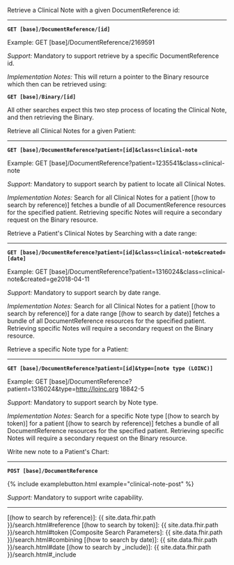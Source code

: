 Retrieve a Clinical Note with a given DocumentReference id:

----

**`GET [base]/DocumentReference/[id]`**

Example: GET [base]/DocumentReference/2169591

*Support:* Mandatory to support retrieve by a specific DocumentReference id. 

*Implementation Notes:* This will return a pointer to the Binary resource which then can be retrieved using:

**`GET [base]/Binary/[id]`**

All other searches expect this two step process of locating the Clinical Note, and then retrieving the Binary. 

Retrieve all Clinical Notes for a given Patient:

----

**`GET [base]/DocumentReference?patient=[id]&class=clinical-note`**

Example: GET [base]/DocumentReference?patient=1235541&class=clinical-note


*Support:* Mandatory to support search by patient to locate all Clinical Notes.

*Implementation Notes:* Search for all Clinical Notes for a patient [(how to search by reference)] fetches a bundle of all DocumentReference resources for the specified patient. Retrieving specific Notes will require a secondary request on the Binary resource. 


Retrieve a Patient's Clinical Notes by Searching with a date range:

----

**`GET [base]/DocumentReference?patient=[id]&class=clinical-note&created=[date]`**

Example: GET [base]/DocumentReference?patient=1316024&class=clinical-note&created=ge2018-04-11


*Support:* Mandatory to support search by date range.

*Implementation Notes:* Search for all Clinical Notes for a patient [(how to search by reference)] for a date range [(how to search by date)] fetches a bundle of all DocumentReference resources for the specified patient. Retrieving specific Notes will require a secondary request on the Binary resource. 

Retrieve a specific Note type for a Patient:

----

**`GET [base]/DocumentReference?patient=[id]&type=[note type (LOINC)]`**

Example: GET [base]/DocumentReference?patient=1316024&type=http://loinc.org 18842-5

*Support:* Mandatory to support search by Note type.

*Implementation Notes:* Search for a specific Note type [(how to search by token)] for a patient [(how to search by reference)] fetches a bundle of all DocumentReference resources for the specified patient. Retrieving specific Notes will require a secondary request on the Binary resource. 

Write new note to a Patient's Chart:

----

**`POST [base]/DocumentReference`**

{% include examplebutton.html example="clinical-note-post" %}

*Support:* Mandatory to support write capability.

-------

  [(how to search by reference)]: {{ site.data.fhir.path }}/search.html#reference
  [(how to search by token)]: {{ site.data.fhir.path }}/search.html#token
  [Composite Search Parameters]: {{ site.data.fhir.path }}/search.html#combining
  [(how to search by date)]: {{ site.data.fhir.path }}/search.html#date
  [(how to search by _include)]: {{ site.data.fhir.path }}/search.html#_include
